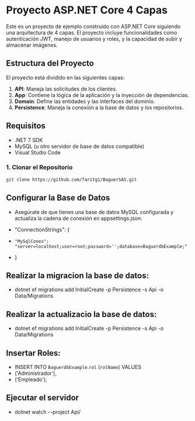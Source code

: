 # Proyecto ASP.NET Core 4 Capas

Este es un proyecto de ejemplo construido con ASP.NET Core siguiendo una arquitectura de 4 capas. El proyecto incluye funcionalidades como autenticación JWT, manejo de usuarios y roles, y la capacidad de subir y almacenar imágenes.

## Estructura del Proyecto

El proyecto está dividido en las siguientes capas:

1. **API**: Maneja las solicitudes de los clientes.
2. **App**: Contiene la lógica de la aplicación y la inyección de dependencias.
3. **Domain**: Define las entidades y las interfaces del dominio.
4. **Persistence**: Maneja la conexión a la base de datos y los repositorios.

## Requisitos

- .NET 7 SDK 
- MySQL (u otro servidor de base de datos compatible)
- Visual Studio Code

### 1. Clonar el Repositorio

```bash
git clone https://github.com/faritg1/BaguerSAS.git
```

## Configurar la Base de Datos
- Asegúrate de que tienes una base de datos MySQL configurada y actualiza la cadena de conexión en appsettings.json:

- "ConnectionStrings": {
-     "MySqlConex": "server=localhost;user=root;password='';database=BaguerdbExample;"
- }

## Realizar la migracion la base de datos:
- dotnet ef migrations add InitialCreate -p Persistence -s Api -o Data/Migrations

## Realizar la actualizacio la base de datos:
- dotnet ef migrations add InitialCreate -p Persistence -s Api -o Data/Migrations


## Insertar Roles: 
- INSERT INTO `BaguerdbExample`.`rol` (`rolName`) VALUES
- ('Administrador'),
- ('Empleado');

## Ejecutar el servidor
- dotnet watch --project Api/

